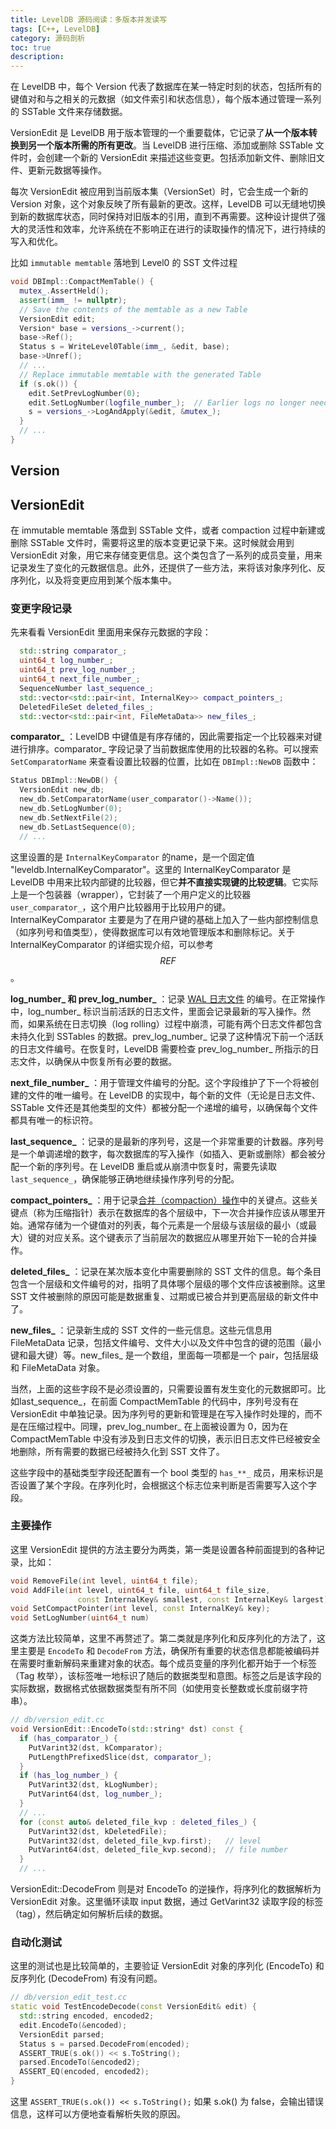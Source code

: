 ```yaml
---
title: LevelDB 源码阅读：多版本并发读写
tags: [C++, LevelDB]
category: 源码剖析
toc: true
description: 
---
```



在 LevelDB 中，每个 Version 代表了数据库在某一特定时刻的状态，包括所有的键值对和与之相关的元数据（如文件索引和状态信息），每个版本通过管理一系列的 SSTable 文件来存储数据。

VersionEdit 是 LevelDB 用于版本管理的一个重要载体，它记录了**从一个版本转换到另一个版本所需的所有更改**。当 LevelDB 进行压缩、添加或删除 SSTable 文件时，会创建一个新的 VersionEdit 来描述这些变更。包括添加新文件、删除旧文件、更新元数据等操作。

每次 VersionEdit 被应用到当前版本集（VersionSet）时，它会生成一个新的 Version 对象，这个对象反映了所有最新的更改。这样，LevelDB 可以无缝地切换到新的数据库状态，同时保持对旧版本的引用，直到不再需要。这种设计提供了强大的灵活性和效率，允许系统在不影响正在进行的读取操作的情况下，进行持续的写入和优化。

比如 `immutable memtable` 落地到 Level0 的 SST 文件过程

```c++
void DBImpl::CompactMemTable() {
  mutex_.AssertHeld();
  assert(imm_ != nullptr);
  // Save the contents of the memtable as a new Table
  VersionEdit edit;
  Version* base = versions_->current();
  base->Ref();
  Status s = WriteLevel0Table(imm_, &edit, base);
  base->Unref();
  // ...
  // Replace immutable memtable with the generated Table
  if (s.ok()) {
    edit.SetPrevLogNumber(0);
    edit.SetLogNumber(logfile_number_);  // Earlier logs no longer needed
    s = versions_->LogAndApply(&edit, &mutex_);
  }
  // ...
}
```

## Version


## VersionEdit

在 immutable memtable 落盘到 SSTable 文件，或者 compaction 过程中新建或删除 SSTable 文件时，需要将这里的版本变更记录下来。这时候就会用到 VersionEdit 对象，用它来存储变更信息。这个类包含了一系列的成员变量，用来记录发生了变化的元数据信息。此外，还提供了一些方法，来将该对象序列化、反序列化，以及将变更应用到某个版本集中。

### 变更字段记录

先来看看 VersionEdit 里面用来保存元数据的字段：

```cpp
  std::string comparator_;
  uint64_t log_number_;
  uint64_t prev_log_number_;
  uint64_t next_file_number_;
  SequenceNumber last_sequence_;
  std::vector<std::pair<int, InternalKey>> compact_pointers_;
  DeletedFileSet deleted_files_;
  std::vector<std::pair<int, FileMetaData>> new_files_;
```

**comparator_** ：LevelDB 中键值是有序存储的，因此需要指定一个比较器来对键进行排序。comparator_ 字段记录了当前数据库使用的比较器的名称。可以搜索 `SetComparatorName` 来查看设置比较器的位置，比如在 `DBImpl::NewDB` 函数中：

```cpp
Status DBImpl::NewDB() {
  VersionEdit new_db;
  new_db.SetComparatorName(user_comparator()->Name());
  new_db.SetLogNumber(0);
  new_db.SetNextFile(2);
  new_db.SetLastSequence(0);
  // ...
```

这里设置的是 `InternalKeyComparator` 的name，是一个固定值 "leveldb.InternalKeyComparator"。这里的 InternalKeyComparator 是 LevelDB 中用来比较内部键的比较器，但它**并不直接实现键的比较逻辑**。它实际上是一个包装器（wrapper），它封装了一个用户定义的比较器 `user_comparator_`，这个用户比较器用于比较用户的键。InternalKeyComparator 主要是为了在用户键的基础上加入了一些内部控制信息（如序列号和值类型），使得数据库可以有效地管理版本和删除标记。关于 InternalKeyComparator 的详细实现介绍，可以参考 $$REF$$。

**log_number_ 和 prev_log_number_** ：记录 [WAL 日志文件](leveldb_source_wal_log/) 的编号。在正常操作中，log_number_ 标识当前活跃的日志文件，里面会记录最新的写入操作。然而，如果系统在日志切换（log rolling）过程中崩溃，可能有两个日志文件都包含未持久化到 SSTables 的数据。prev_log_number_ 记录了这种情况下前一个活跃的日志文件编号。在恢复时，LevelDB 需要检查 prev_log_number_ 所指示的日志文件，以确保从中恢复所有必要的数据。

**next_file_number_** ：用于管理文件编号的分配。这个字段维护了下一个将被创建的文件的唯一编号。在 LevelDB 的实现中，每个新的文件（无论是日志文件、SSTable 文件还是其他类型的文件）都被分配一个递增的编号，以确保每个文件都具有唯一的标识符。

**last_sequence_** ：记录的是最新的序列号，这是一个非常重要的计数器。序列号是一个单调递增的数字，每次数据库的写入操作（如插入、更新或删除）都会被分配一个新的序列号。在 LevelDB 重启或从崩溃中恢复时，需要先读取 `last_sequence_`，确保能够正确地继续操作序列号的分配。

**compact_pointers_** ：用于记录[合并（compaction）操作](/leveldb_source_compaction)中的关键点。这些关键点（称为压缩指针）表示在数据库的各个层级中，下一次合并操作应该从哪里开始。通常存储为一个键值对的列表，每个元素是一个层级与该层级的最小（或最大）键的对应关系。这个键表示了当前层次的数据应从哪里开始下一轮的合并操作。

**deleted_files_** ：记录在某次版本变化中需要删除的 SST 文件的信息。每个条目包含一个层级和文件编号的对，指明了具体哪个层级的哪个文件应该被删除。这里 SST 文件被删除的原因可能是数据重复、过期或已被合并到更高层级的新文件中了。

**new_files_** ：记录新生成的 SST 文件的一些元信息。这些元信息用 FileMetaData 记录，包括文件编号、文件大小以及文件中包含的键的范围（最小键和最大键）等。new_files_ 是一个数组，里面每一项都是一个 pair，包括层级和 FileMetaData 对象。

当然，上面的这些字段不是必须设置的，只需要设置有发生变化的元数据即可。比如last_sequence_，在前面 CompactMemTable 的代码中，序列号没有在VersionEdit 中单独记录。因为序列号的更新和管理是在写入操作时处理的，而不是在压缩过程中。同理，prev_log_number_ 在上面被设置为 0，因为在 CompactMemTable 中没有涉及到日志文件的切换，表示旧日志文件已经被安全地删除，所有需要的数据已经被持久化到 SST 文件了。

这些字段中的基础类型字段还配置有一个 bool 类型的 `has_**_` 成员，用来标识是否设置了某个字段。在序列化时，会根据这个标志位来判断是否需要写入这个字段。

### 主要操作

这里 VersionEdit 提供的方法主要分为两类，第一类是设置各种前面提到的各种记录，比如：

```c++
void RemoveFile(int level, uint64_t file);
void AddFile(int level, uint64_t file, uint64_t file_size,
               const InternalKey& smallest, const InternalKey& largest);
void SetCompactPointer(int level, const InternalKey& key);
void SetLogNumber(uint64_t num)
```

这类方法比较简单，这里不再赘述了。第二类就是序列化和反序列化的方法了，这里主要是 `EncodeTo` 和 `DecodeFrom` 方法，确保所有重要的状态信息都能被编码并在需要时重新解码来重建对象的状态。每个成员变量的序列化都开始于一个标签（Tag 枚举），该标签唯一地标识了随后的数据类型和意图。标签之后是该字段的实际数据，数据格式依据数据类型有所不同（如使用变长整数或长度前缀字符串）。

```c++
// db/version_edit.cc
void VersionEdit::EncodeTo(std::string* dst) const {
  if (has_comparator_) {
    PutVarint32(dst, kComparator);
    PutLengthPrefixedSlice(dst, comparator_);
  }
  if (has_log_number_) {
    PutVarint32(dst, kLogNumber);
    PutVarint64(dst, log_number_);
  }
  // ...
  for (const auto& deleted_file_kvp : deleted_files_) {
    PutVarint32(dst, kDeletedFile);
    PutVarint32(dst, deleted_file_kvp.first);   // level
    PutVarint64(dst, deleted_file_kvp.second);  // file number
  }
  // ...
```

VersionEdit::DecodeFrom 则是对 EncodeTo 的逆操作，将序列化的数据解析为 VersionEdit 对象。这里循环读取 input 数据，通过 GetVarint32 读取字段的标签（tag），然后确定如何解析后续的数据。

### 自动化测试

这里的测试也是比较简单的，主要验证 VersionEdit 对象的序列化 (EncodeTo) 和反序列化 (DecodeFrom) 有没有问题。

```c++
// db/version_edit_test.cc
static void TestEncodeDecode(const VersionEdit& edit) {
  std::string encoded, encoded2;
  edit.EncodeTo(&encoded);
  VersionEdit parsed;
  Status s = parsed.DecodeFrom(encoded);
  ASSERT_TRUE(s.ok()) << s.ToString();
  parsed.EncodeTo(&encoded2);
  ASSERT_EQ(encoded, encoded2);
}
```

这里 `ASSERT_TRUE(s.ok()) << s.ToString();` 如果 s.ok() 为 false，会输出错误信息，这样可以方便地查看解析失败的原因。